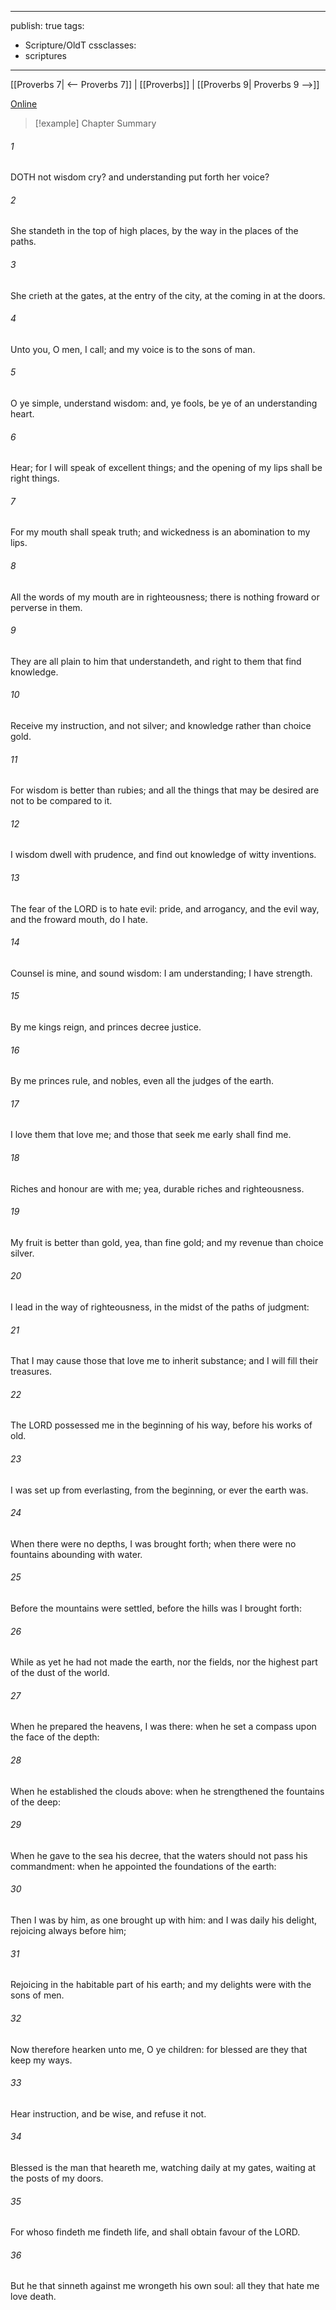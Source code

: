 

---
publish: true
tags:
  - Scripture/OldT
cssclasses:
  - scriptures
---
[[Proverbs 7| <-- Proverbs 7]] | [[Proverbs]] | [[Proverbs 9| Proverbs 9 -->]]

[Online](https://churchofjesuschrist.org/study/scriptures/ot/prov/8?lang=eng)

>[!example] Chapter Summary
>
###### 1
DOTH not wisdom cry?  and understanding put forth her voice?
###### 2
She standeth in the top of high places, by the way in the places of the paths.
###### 3
She crieth at the gates, at the entry of the city, at the coming in at the doors.
###### 4
Unto you, O men, I call; and my voice is to the sons of man.
###### 5
O ye simple, understand wisdom: and, ye fools, be ye of an understanding heart.
###### 6
Hear; for I will speak of excellent things; and the opening of my lips shall be right things.
###### 7
For my mouth shall speak truth; and wickedness is an abomination to my lips.
###### 8
All the words of my mouth are in righteousness; there is nothing froward or perverse in them.
###### 9
They are all plain to him that understandeth, and right to them that find knowledge.
###### 10
Receive my instruction, and not silver; and knowledge rather than choice gold.
###### 11
For wisdom is better than rubies; and all the things that may be desired are not to be compared to it.
###### 12
I wisdom dwell with prudence, and find out knowledge of witty inventions.
###### 13
The fear of the LORD is to hate evil: pride, and arrogancy, and the evil way, and the froward mouth, do I hate.
###### 14
Counsel is mine, and sound wisdom: I am understanding; I have strength.
###### 15
By me kings reign, and princes decree justice.
###### 16
By me princes rule, and nobles, even all the judges of the earth.
###### 17
I love them that love me; and those that seek me early shall find me.
###### 18
Riches and honour are with me; yea, durable riches and righteousness.
###### 19
My fruit is better than gold, yea, than fine gold; and my revenue than choice silver.
###### 20
I lead in the way of righteousness, in the midst of the paths of judgment:
###### 21
That I may cause those that love me to inherit substance; and I will fill their treasures.
###### 22
The LORD possessed me in the beginning of his way, before his works of old.
###### 23
I was set up from everlasting, from the beginning, or ever the earth was.
###### 24
When there were no depths, I was brought forth; when there were no fountains abounding with water.
###### 25
Before the mountains were settled, before the hills was I brought forth:
###### 26
While as yet he had not made the earth, nor the fields, nor the highest part of the dust of the world.
###### 27
When he prepared the heavens, I was there: when he set a compass upon the face of the depth:
###### 28
When he established the clouds above: when he strengthened the fountains of the deep:
###### 29
When he gave to the sea his decree, that the waters should not pass his commandment: when he appointed the foundations of the earth:
###### 30
Then I was by him, as one brought up with him: and I was daily his delight, rejoicing always before him;
###### 31
Rejoicing in the habitable part of his earth; and my delights were with the sons of men.
###### 32
Now therefore hearken unto me, O ye children: for blessed are they that keep my ways.
###### 33
Hear instruction, and be wise, and refuse it not.
###### 34
Blessed is the man that heareth me, watching daily at my gates, waiting at the posts of my doors.
###### 35
For whoso findeth me findeth life, and shall obtain favour of the LORD.
###### 36
But he that sinneth against me wrongeth his own soul: all they that hate me love death.



